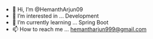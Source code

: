 - 👋 Hi, I’m @HemanthArjun09
- 👀 I’m interested in ... Development
- 🌱 I’m currently learning ... Spring Boot
- 📫 How to reach me ... hemantharjun999@gmail.com

<!---
HemanthArjun09/HemanthArjun09 is a ✨ special ✨ repository because its `README.md` (this file) appears on your GitHub profile.
You can click the Preview link to take a look at your changes.
--->
